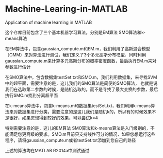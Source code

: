 # Machine-Learing-in-MATLAB
Application of machine learning in MATLAB

这个仓库目前包含了三个基本机器学习算法，分别是EM算法 SMO算法和k-means算法

在EM算法中，包含gaussian_compute.m和EM.m，我们利用了高斯混合模型（GMM）来对算法进行测试，我们定义了3个多元高斯分布模型，同时利用gaussian_compute.m来计算多元高斯分布的概率密度函数，最后执行EM.m来对参数进行估计

在SMO算法中，包含数据集testSet.txt和SMO.m，我们利用数据集，来寻找SVM中的超平面，需要注意的是，这儿我们的SMO算法是简便的SMO算法，
也就是说我们在选取第二参数的时候，是随机选取的，而不是寻找了最大变换的参数，最后执行SMO.m找到分离超平面

在k-means算法中，包含k-means.m和数据集testSet.txt，我们利用k-means算法来对数据集进行分类，需要注意的是这儿我们是随机k的，所以有的时候效果不是很好，如果您想得到较好的效果，可以尝试k=4

特别需要注意的是，这儿的EM算法 SMO算法和k-means算法是入门级别的，不能满足您更高级的要求。SMO.m目前只支持线性可分的情况，如果您想运行这些程序，请将gaussian_compute.m或者testSet.txt添加到您自己的路径

上述的算法均在MATLAB R2014a中测试通过
